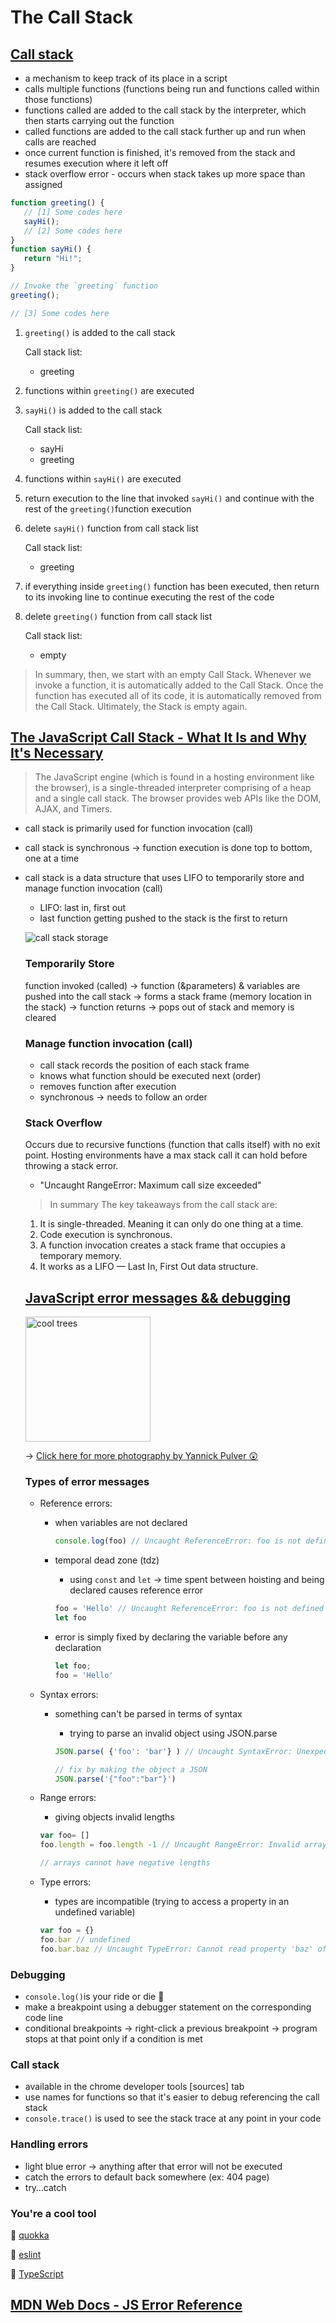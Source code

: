 # The Call Stack

## [Call stack](https://developer.mozilla.org/en-US/docs/Glossary/Call_stack)  

- a mechanism to keep track of its place in a script
- calls multiple functions (functions being run and functions called within those functions)
- functions called are added to the call stack by the interpreter, which then starts carrying out the function
- called functions are added to the call stack further up and run when calls are reached
- once current function is finished, it's removed from the stack and resumes execution where it left off
- stack overflow error - occurs when stack takes up more space than assigned

```jsx
function greeting() {
   // [1] Some codes here
   sayHi();
   // [2] Some codes here
}
function sayHi() {
   return "Hi!";
}

// Invoke the `greeting` function
greeting();

// [3] Some codes here
```

1. `greeting()` is added to the call stack
    
    Call stack list: 
    - greeting
2. functions within `greeting()` are executed
3. `sayHi()` is added to the call stack
    
    Call stack list: 
    - sayHi
    - greeting
4. functions within `sayHi()` are executed
5. return execution to the line that invoked `sayHi()` and continue with the rest of the `greeting()`function execution
6. delete `sayHi()` function from call stack list
    
    Call stack list:
    - greeting
7. if everything inside `greeting()` function has been executed, then return to its invoking line to continue executing the rest of the code
8. delete `greeting()` function from call stack list
    
    Call stack list:
    - empty

> In summary, then, we start with an empty Call Stack. Whenever we invoke a function, it is automatically added to the Call Stack. Once the function has executed all of its code, it is automatically removed from the Call Stack. Ultimately, the Stack is empty again.

## [The JavaScript Call Stack - What It Is and Why It's Necessary](https://www.freecodecamp.org/news/understanding-the-javascript-call-stack-861e41ae61d4/)  

> The JavaScript engine (which is found in a hosting environment like the browser), is a single-threaded interpreter comprising of a heap and a single call stack. The browser provides web APIs like the DOM, AJAX, and Timers.

- call stack is primarily used for function invocation (call)
- call stack is synchronous → function execution is done top to bottom, one at a time
- call stack is a data structure that uses LIFO to temporarily store and manage function invocation (call)
    - LIFO: last in, first out
    - last function getting pushed to the stack is the first to return

    ![call stack storage](https://cdn-media-1.freecodecamp.org/images/QgR2uIk7tW0YNz0Xm8g0jAPeRFI0e4sCejsv)  

    ### Temporarily Store

    function invoked (called) → function (&parameters) & variables are pushed into the call stack → forms a stack frame (memory location in the stack) → function returns → pops out of stack and memory is cleared

    ### Manage function invocation (call)

    - call stack records the position of each stack frame
    - knows what function should be executed next (order)
    - removes function after execution
    - synchronous → needs to follow an order

    ### Stack Overflow

    Occurs due to recursive functions (function that calls itself) with no exit point. Hosting environments have a max stack call it can hold before throwing a stack error. 

     - "Uncaught RangeError: Maximum call size exceeded"

    > In summary
    The key takeaways from the call stack are:
    1. It is single-threaded. Meaning it can only do one thing at a time.
    2. Code execution is synchronous.
    3. A function invocation creates a stack frame that occupies a temporary memory.
    4. It works as a LIFO — Last In, First Out data structure.

    ## [JavaScript error messages && debugging](https://codeburst.io/javascript-error-messages-debugging-d23f84f0ae7c)  

    <img src="https://miro.medium.com/max/1000/1*nKJJY1hD3QmbyCNtaafANA.jpeg" alt="cool trees" width="200"/> 

    → [Click here for more photography by Yannick Pulver 😲](https://unsplash.com/@yanu)  

    ### Types of error messages

    - Reference errors:
        - when variables are not declared

            ```jsx
            console.log(foo) // Uncaught ReferenceError: foo is not defined
            ```

        - temporal dead zone (tdz)
            - using `const` and `let` → time spent between hoisting and being declared causes reference error

            ```jsx
            foo = 'Hello' // Uncaught ReferenceError: foo is not defined
            let foo
            ```

        - error is simply fixed by declaring the variable before any declaration

            ```jsx
            let foo;
            foo = 'Hello'
            ```

    - Syntax errors:
        - something can't be parsed in terms of syntax
            - trying to parse an invalid object using JSON.parse

            ```jsx
            JSON.parse( {'foo': 'bar'} ) // Uncaught SyntaxError: Unexpected token o in JSON at position 1

            // fix by making the object a JSON
            JSON.parse('{"foo":"bar"}')
            ```

    - Range errors:
        - giving objects invalid lengths

        ```jsx
        var foo= []
        foo.length = foo.length -1 // Uncaught RangeError: Invalid array length

        // arrays cannot have negative lengths
        ```

    - Type errors:
        - types are incompatible (trying to access a property in an undefined variable)

        ```jsx
        var foo = {}
        foo.bar // undefined
        foo.bar.baz // Uncaught TypeError: Cannot read property 'baz' of undefined
        ```

### Debugging

- `console.log()`is your ride or die 🖤
- make a breakpoint using a debugger statement on the corresponding code line
- conditional breakpoints → right-click a previous breakpoint → program stops at that point only if a condition is met

### Call stack

- available in the chrome developer tools [sources] tab
- use names for functions so that it's easier to debug referencing the call stack
- `console.trace()` is used to see the stack trace at any point in your code

### Handling errors

- light blue error → anything after that error will not be executed
- catch the errors to default back somewhere (ex: 404 page)
- try…catch

### You're a cool tool

🔧 [quokka](https://quokkajs.com/)  

🔨 [eslint](http://eslint.org/)  

🔩 [TypeScript](https://www.typescriptlang.org/)  

## [MDN Web Docs - JS Error Reference](https://developer.mozilla.org/en-US/docs/Web/JavaScript/Reference/Errors)  